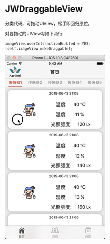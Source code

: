 # JWDraggableView
分类代码，可拖动UIView，松手即回归原位。

对要拖动的UIView写如下两行:

    imageView.userInteractionEnabled = YES;
    [self.imageView makeDraggable];

![image](https://github.com/haoerdege/imgSaveHereee/blob/master/imgSaveHereee/img/JWDraggableView动态图演示.gif?raw=true)
